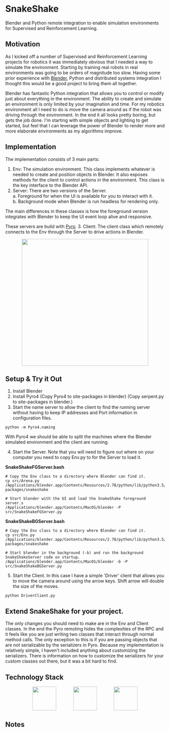 # SnakeShake
Blender and Python remote integration to enable simulation environments for Supervised and Reinforcement Learning.

## Motivation
As I kicked off a number of Supervised and Reinforcement Learning projects for robotics it was immediately obvious that I needed a way to simulate the environment.  Starting by training real robots in real environments was going to be orders of magnitude too slow.  Having some prior experience with [Blender](https://www.blender.org/), Python and distributed systems integration I thought this would be a good project to bring them all together.

Blender has fantastic Python integration that allows you to control or modify just about everything in the environment.  The ability to create and simulate an environment is only limited by your imagination and time.  For my robotics environment all I need to do is move the camera around as if the robot was driving through the environment.  In the end it all looks pretty boring, but gets the job done.  I'm starting with simple objects and lighting to get started, but feel that I can leverage the power of Blender to render more and more elaborate environments as my algorithms improve.

## Implementation
The implementation consists of 3 main parts:
1. Env: The simulation environment. This class implements whatever is needed to create and position objects in Blender.  It also exposes methods for the client to control actions in the environment.   This class is the key interface to the Blender API.  
2. Server: There are two versions of the Server.  
    a. Foreground for when the UI is available for you to interact with it.  
    b. Background mode when Blender is run headless for rendering only.

  The main differences in these classes is how the foreground version integrates with Blender to keep the UI event loop alive and responsive.  

  These servers are build with [Pyro](https://pythonhosted.org/Pyro4/).
3. Client: The client class which remotely connects to the Env through the Server to drive actions in Blender.
<p align="center">
<img height="400" src="https://user-images.githubusercontent.com/28061825/29490471-b95908fe-84fa-11e7-89b1-2d0986dc42bb.jpg">
</p>

## Setup & Try it Out
1. Install Blender
2. Install Pyro4 (Copy Pyro4 to site-packages in blender) (Copy serpent.py to site-packages in blender.)
3. Start the name server to allow the client to find the running server without having to keep IP addresses and Port information in configuration files.

  ```
  python -m Pyro4.naming
  ```

  With Pyro4 we should be able to split the machines where the Blender simulated environment and the client are running.

4. Start the Server.  Note that you will need to figure out where on your computer you need to copy Env.py to for the Server to load it.

  **SnakeShakeFGServer.bash**

  ```  
  # Copy the Env class to a directory where Blender can find it.
  cp src/Arena.py /Applications/blender.app/Contents/Resources/2.78/python/lib/python3.5/site-packages/snakeshake

  # Start blender with the UI and load the SnakeShake foreground server.s
  /Applications/blender.app/Contents/MacOS/blender -P src/SnakeShakeFGServer.py
  ```

  **SnakeShakeBGServer.bash**

  ```
  # Copy the Env class to a directory where Blender can find it.
  cp src/Env.py /Applications/blender.app/Contents/Resources/2.78/python/lib/python3.5/site-packages/snakeshake

  # Start blender in the background (-b) and run the background SnakeShakeServer code on startup.
  /Applications/blender.app/Contents/MacOS/blender -b -P src/SnakeShakeBGServer.py
  ```

5. Start the Client.  In this case I have a simple 'Driver' client that allows you to move the camera around using the arrow keys.  Shift arrow will double the size of the moves.

  ```
  python DriverClient.py
  ```

## Extend SnakeShake for your project.
The only changes you should need to make are in the Env and Client classes.  In the end the Pyro remoting hides the complexities of the RPC and it feels like you are just writing two classes that interact through normal method calls.  The only exception to this is if you are passing objects that are not serializable by the serializers in Pyro.  Because my implementation is relatively simple, I haven't included anything about customizing the serializers.  There is information on how to customize the serializers for your custom classes out there, but it was a bit hard to find.

## Technology Stack
<p align="center">
  <img height="75" hspace="25" src="https://user-images.githubusercontent.com/28061825/29490208-27bb242a-84f2-11e7-98bd-83818d251dc7.png">
  <img height="75" hspace="25" src="https://user-images.githubusercontent.com/28061825/29490207-27baf5d6-84f2-11e7-8ac4-7eb758aa12b8.png">
  <img height="75" hspace="25" src="https://user-images.githubusercontent.com/28061825/29490209-27bd4976-84f2-11e7-9d19-86b46f8e8c10.png">
</p>

## Notes

